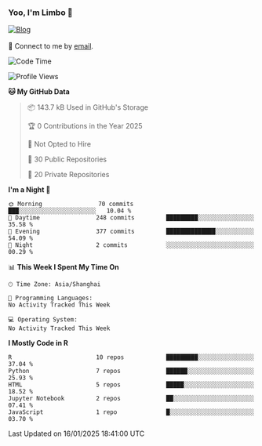 ### Yoo, I'm Limbo 👋
 [![Blog](https://img.shields.io/badge/Limbo-Blog-blue)](https://limboblog.netlify.app/)
<br></br>
💬 Connect to me by [email](mailto:slst_wangxuan@163.com). 
<!--START_SECTION:waka-->
![Code Time](http://img.shields.io/badge/Code%20Time-7%20hrs%2030%20mins-blue)

![Profile Views](http://img.shields.io/badge/Profile%20Views-0-blue)

**🐱 My GitHub Data** 

> 📦 143.7 kB Used in GitHub's Storage 
 > 
> 🏆 0 Contributions in the Year 2025
 > 
> 🚫 Not Opted to Hire
 > 
> 📜 30 Public Repositories 
 > 
> 🔑 20 Private Repositories 
 > 
**I'm a Night 🦉** 

```text
🌞 Morning                70 commits          ███░░░░░░░░░░░░░░░░░░░░░░   10.04 % 
🌆 Daytime                248 commits         █████████░░░░░░░░░░░░░░░░   35.58 % 
🌃 Evening                377 commits         ██████████████░░░░░░░░░░░   54.09 % 
🌙 Night                  2 commits           ░░░░░░░░░░░░░░░░░░░░░░░░░   00.29 % 
```


📊 **This Week I Spent My Time On** 

```text
🕑︎ Time Zone: Asia/Shanghai

💬 Programming Languages: 
No Activity Tracked This Week

💻 Operating System: 
No Activity Tracked This Week
```

**I Mostly Code in R** 

```text
R                        10 repos            █████████░░░░░░░░░░░░░░░░   37.04 % 
Python                   7 repos             ██████░░░░░░░░░░░░░░░░░░░   25.93 % 
HTML                     5 repos             █████░░░░░░░░░░░░░░░░░░░░   18.52 % 
Jupyter Notebook         2 repos             ██░░░░░░░░░░░░░░░░░░░░░░░   07.41 % 
JavaScript               1 repo              █░░░░░░░░░░░░░░░░░░░░░░░░   03.70 % 
```




 Last Updated on 16/01/2025 18:41:00 UTC
<!--END_SECTION:waka-->

